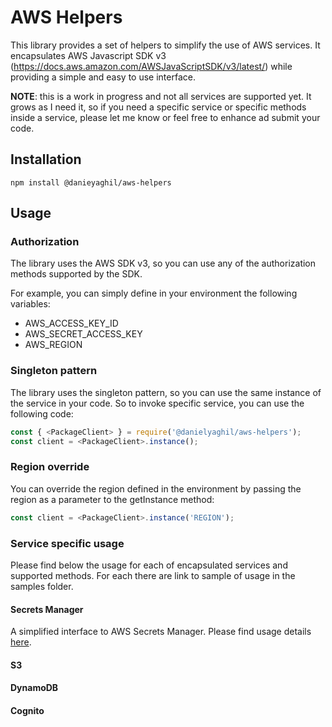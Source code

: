 # AWS Helpers

This library provides a set of helpers to simplify the use of AWS services.
It encapsulates AWS Javascript SDK v3 (https://docs.aws.amazon.com/AWSJavaScriptSDK/v3/latest/) while providing a simple and easy to use interface.

**NOTE**: this is a work in progress and not all services are supported yet. It grows as I need it, so if you need a specific service or specific methods inside a service, please let me know or feel free to enhance ad submit your code.

## Installation

```cli
npm install @danieyaghil/aws-helpers
```

## Usage

### Authorization

The library uses the AWS SDK v3, so you can use any of the authorization methods supported by the SDK.

For example, you can simply define in your environment the following variables:

-   AWS_ACCESS_KEY_ID
-   AWS_SECRET_ACCESS_KEY
-   AWS_REGION

### Singleton pattern

The library uses the singleton pattern, so you can use the same instance of the service in your code.
So to invoke specific service, you can use the following code:

```javascript
const { <PackageClient> } = require('@danielyaghil/aws-helpers');
const client = <PackageClient>.instance();
```

### Region override

You can override the region defined in the environment by passing the region as a parameter to the getInstance method:

```javascript
const client = <PackageClient>.instance('REGION');
```

### Service specific usage

Please find below the usage for each of encapsulated services and supported methods.
For each there are link to sample of usage in the samples folder.

#### Secrets Manager

A simplified interface to AWS Secrets Manager.
Please find usage details [here](https://github.com/danielyaghil/aws-helpers/docs/secrets-manager.md).

#### S3

#### DynamoDB

#### Cognito

